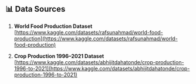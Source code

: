 ## 📊 Data Sources

1. **World Food Production Dataset**  
   [https://www.kaggle.com/datasets/rafsunahmad/world-food-production](https://www.kaggle.com/datasets/rafsunahmad/world-food-production)

2. **Crop Production 1996–2021 Dataset**  
   [https://www.kaggle.com/datasets/abhijitdahatonde/crop-production-1996-to-2021](https://www.kaggle.com/datasets/abhijitdahatonde/crop-production-1996-to-2021)
 
